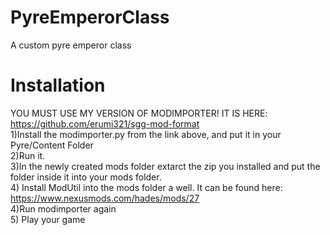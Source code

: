 # PyreEmperorClass
A custom pyre emperor class
# Installation
YOU MUST USE MY VERSION OF MODIMPORTER! IT IS HERE: https://github.com/erumi321/sgg-mod-format  
1)Install the modimporter.py from the link above, and put it in your Pyre/Content Folder  
2)Run it.  
3)In the newly created mods folder extarct the zip you installed and put the folder inside it into your mods folder.  
4) Install ModUtil into the mods folder a well. It can be found here: https://www.nexusmods.com/hades/mods/27  
4)Run modimporter again  
5) Play your game  
